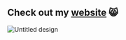 ## Check out my [website](https://augustryder.github.io) :smile_cat:

![Untitled design](https://github.com/user-attachments/assets/2bf555b8-4168-4310-b0c7-e7e1649507a3)
